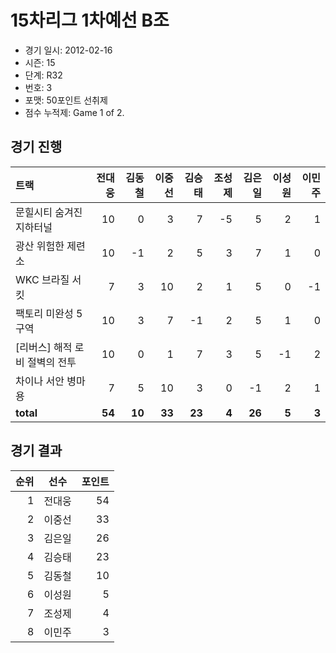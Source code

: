 # 15차리그 1차예선 B조

- 경기 일시: 2012-02-16
- 시즌: 15
- 단계: R32
- 번호: 3
- 포맷: 50포인트 선취제
- 점수 누적제: Game 1 of 2.





## 경기 진행

| 트랙 | 전대웅 | 김동철 | 이중선 | 김승태 | 조성제 | 김은일 | 이성원 | 이민주 |
|:---|---:|---:|---:|---:|---:|---:|---:|---:|
| 문힐시티 숨겨진 지하터널 | 10 | 0 | 3 | 7 | -5 | 5 | 2 | 1 |
| 광산 위험한 제련소 | 10 | -1 | 2 | 5 | 3 | 7 | 1 | 0 |
| WKC 브라질 서킷 | 7 | 3 | 10 | 2 | 1 | 5 | 0 | -1 |
| 팩토리 미완성 5구역 | 10 | 3 | 7 | -1 | 2 | 5 | 1 | 0 |
| [리버스] 해적 로비 절벽의 전투 | 10 | 0 | 1 | 7 | 3 | 5 | -1 | 2 |
| 차이나 서안 병마용 | 7 | 5 | 10 | 3 | 0 | -1 | 2 | 1 |
| __total__ | __54__ | __10__ | __33__ | __23__ | __4__ | __26__ | __5__ | __3__ |




## 경기 결과

| 순위 | 선수 | 포인트 |
|---:|:---:|---:|
| 1 | 전대웅 | 54 |
| 2 | 이중선 | 33 |
| 3 | 김은일 | 26 |
| 4 | 김승태 | 23 |
| 5 | 김동철 | 10 |
| 6 | 이성원 | 5 |
| 7 | 조성제 | 4 |
| 8 | 이민주 | 3 |

